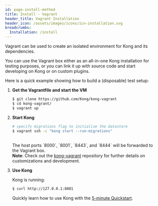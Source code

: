 ```yaml
---
id: page-install-method
title: Install - Vagrant
header_title: Vagrant Installation
header_icon: /assets/images/icons/icn-installation.svg
breadcrumbs:
  Installation: /install
---
```


Vagrant can be used to create an isolated environment for Kong and its
dependencies.

You can use the Vagrant box either as an all-in-one Kong installation for
testing purposes, or you can link it up with source code and start developing
on Kong or on custom plugins.

Here is a quick example showing how to build a (disposable) test setup:

1. **Get the Vagrantfile and start the VM**

    ```bash
    $ git clone https://github.com/Kong/kong-vagrant
    $ cd kong-vagrant/
    $ vagrant up
    ```

2. **Start Kong**

    ```bash
    # specify migrations flag to initialise the datastore
    $ vagrant ssh -c "kong start --run-migrations"
    ```
    <br/>
    The host ports `8000`, `8001`, `8443`, and `8444` will be forwarded to the Vagrant box.

    <div class="alert alert-warning">
      <div class="text-center">
        <strong>Note</strong>: Check out the <a href="{{ site.repos.vagrant }}">kong-vagrant</a> repository for further details on customizations and development.
      </div>
    </div>

3. **Use Kong**

    Kong is running:

    ```bash
    $ curl http://127.0.0.1:8001
    ```

    Quickly learn how to use Kong with the [5-minute Quickstart](/docs/latest/getting-started/quickstart).
